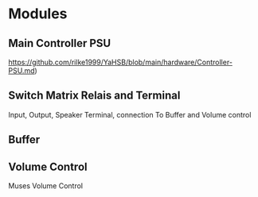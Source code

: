 # Modules

## Main Controller PSU 

https://github.com/rilke1999/YaHSB/blob/main/hardware/Controller-PSU.md)




## Switch Matrix Relais and Terminal
Input, Output, Speaker Terminal, connection To Buffer and Volume control
## Buffer 

## Volume Control
Muses Volume Control
